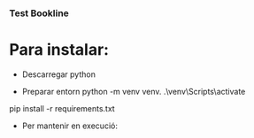 ### Test Bookline

# Para instalar:

- Descarregar python

- Preparar entorn
python -m venv venv.
.\venv\Scripts\activate

pip install -r requirements.txt

- Per mantenir en execució:



